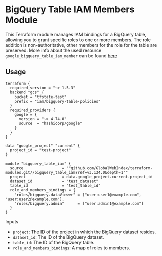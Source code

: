 # BigQuery Table IAM Members Module

This Terraform module manages IAM bindings for a BigQuery table, allowing you to grant specific roles to one or more members. The role addition is non-authoritative, other members for the role for the table are preserved. More info about the used resource `google_bigquery_table_iam_member` can be found [here](https://registry.terraform.io/providers/hashicorp/google/4.74.0/docs/resources/bigquery_table_iam)

## Usage

```hcl
terraform {
  required_version = "~> 1.5.3"
  backend "gcs" {
    bucket = "tfstate-test"
    prefix = "iam/bigquery-table-policies"
  }
  required_providers {
    google = {
      version = "~> 4.74.0"
      source  = "hashicorp/google"
    }
  }
}

data "google_project" "current" {
  project_id = "test-project"
}

module "bigquery_table_iam" {
  source                 = ""github.com/GlobalWebIndex/terraform-modules.git//bigquery_table_iam?ref=v3.134.0&depth=1""
  project                = data.google_project.current.project_id
  dataset_id             = "test_dataset"
  table_id               = "test_table_id"
  role_and_members_bindings = {
    "roles/bigquery.dataViewer" = ["user:user1@example.com", "user:user2@example.com"],
    "roles/bigquery.admin"      = ["user:admin1@example.com"]
  }
}
```

Inputs
* `project`: The ID of the project in which the BigQuery dataset resides.
* `dataset_id`: The ID of the BigQuery dataset.
* `table_id`: The ID of the BigQuery table.
* `role_and_members_bindings`: A map of roles to members.
